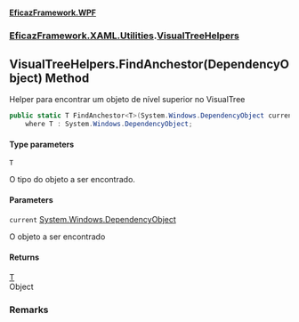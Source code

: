 #### [EficazFramework.WPF](EficazFrameworkWPF.md 'EficazFramework WPF')
### [EficazFramework.XAML.Utilities](EficazFrameworkWPF.md#EficazFramework.XAML.Utilities 'EficazFramework.XAML.Utilities').[VisualTreeHelpers](EficazFramework.XAML.Utilities/VisualTreeHelpers.md 'EficazFramework.XAML.Utilities.VisualTreeHelpers')

## VisualTreeHelpers.FindAnchestor<T>(DependencyObject) Method

Helper para encontrar um objeto de nível superior no VisualTree

```csharp
public static T FindAnchestor<T>(System.Windows.DependencyObject current)
    where T : System.Windows.DependencyObject;
```
#### Type parameters

<a name='EficazFramework.XAML.Utilities.VisualTreeHelpers.FindAnchestor_T_(System.Windows.DependencyObject).T'></a>

`T`

O tipo do objeto a ser encontrado.
#### Parameters

<a name='EficazFramework.XAML.Utilities.VisualTreeHelpers.FindAnchestor_T_(System.Windows.DependencyObject).current'></a>

`current` [System.Windows.DependencyObject](https://docs.microsoft.com/en-us/dotnet/api/System.Windows.DependencyObject 'System.Windows.DependencyObject')

O objeto a ser encontrado

#### Returns
[T](EficazFramework.XAML.Utilities/VisualTreeHelpers/FindAnchestor_T_(DependencyObject).md#EficazFramework.XAML.Utilities.VisualTreeHelpers.FindAnchestor_T_(System.Windows.DependencyObject).T 'EficazFramework.XAML.Utilities.VisualTreeHelpers.FindAnchestor<T>(System.Windows.DependencyObject).T')  
Object

### Remarks